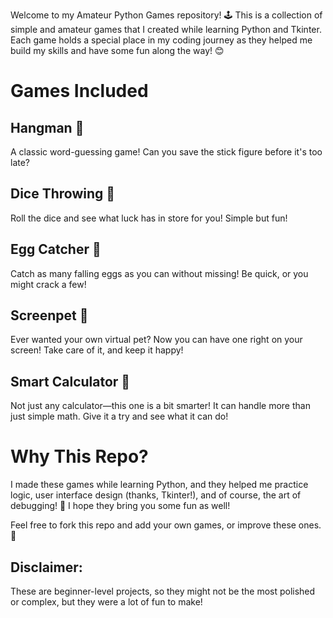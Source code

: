 Welcome to my Amateur Python Games repository! 🕹️
This is a collection of simple and amateur games that I created while learning Python and Tkinter. Each game holds a special place in my coding journey as they helped me build my skills and have some fun along the way! 😊

# Games Included
## Hangman 🤔
A classic word-guessing game! Can you save the stick figure before it's too late?

## Dice Throwing 🎲
Roll the dice and see what luck has in store for you! Simple but fun!

## Egg Catcher 🥚
Catch as many falling eggs as you can without missing! Be quick, or you might crack a few!

## Screenpet 🐾
Ever wanted your own virtual pet? Now you can have one right on your screen! Take care of it, and keep it happy!

## Smart Calculator 🧠
Not just any calculator—this one is a bit smarter! It can handle more than just simple math. Give it a try and see what it can do!

# Why This Repo?
I made these games while learning Python, and they helped me practice logic, user interface design (thanks, Tkinter!), and of course, the art of debugging! 🐛 I hope they bring you some fun as well!

Feel free to fork this repo and add your own games, or improve these ones.🤝

## Disclaimer: 
These are beginner-level projects, so they might not be the most polished or complex, but they were a lot of fun to make!
